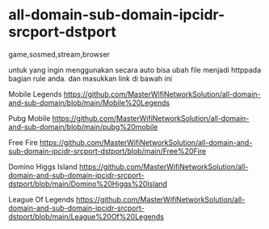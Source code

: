 # all-domain-sub-domain-ipcidr-srcport-dstport
game,sosmed,stream,browser


untuk yang ingin menggunakan secara auto bisa ubah file menjadi httppada bagian rule anda.
dan masukkan link di bawah ini

Mobile Legends
https://github.com/MasterWifiNetworkSolution/all-domain-and-sub-domain/blob/main/Mobile%20Legends

Pubg Mobile
https://github.com/MasterWifiNetworkSolution/all-domain-and-sub-domain/blob/main/pubg%20mobile

Free Fire
https://github.com/MasterWifiNetworkSolution/all-domain-and-sub-domain-ipcidr-srcport-dstport/blob/main/Free%20Fire

Domino Higgs Island
https://github.com/MasterWifiNetworkSolution/all-domain-and-sub-domain-ipcidr-srcport-dstport/blob/main/Domino%20Higgs%20Island

League Of Legends
https://github.com/MasterWifiNetworkSolution/all-domain-and-sub-domain-ipcidr-srcport-dstport/blob/main/League%20Of%20Legends
